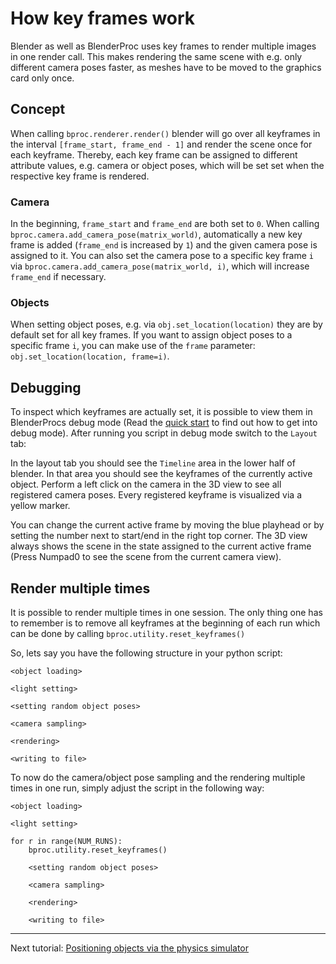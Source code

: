 # How key frames work

Blender as well as BlenderProc uses key frames to render multiple images in one render call.
This makes rendering the same scene with e.g. only different camera poses faster, as meshes have to be moved to the graphics card only once.

## Concept

When calling `bproc.renderer.render()` blender will go over all keyframes in the interval `[frame_start, frame_end - 1]` and render the scene once for each keyframe.
Thereby, each key frame can be assigned to different attribute values, e.g. camera or object poses, which will be set set when the respective key frame is rendered.

### Camera

In the beginning, `frame_start` and `frame_end` are both set to `0`.
When calling `bproc.camera.add_camera_pose(matrix_world)`, automatically a new key frame is added (`frame_end` is increased by `1`) and the given camera pose is assigned to it.
You can also set the camera pose to a specific key frame `i` via `bproc.camera.add_camera_pose(matrix_world, i)`, which will increase `frame_end` if necessary.

### Objects

When setting object poses, e.g. via `obj.set_location(location)` they are by default set for all key frames.
If you want to assign object poses to a specific frame `i`, you can make use of the `frame` parameter: `obj.set_location(location, frame=i)`.


## Debugging

To inspect which keyframes are actually set, it is possible to view them in BlenderProcs debug mode (Read the [quick start](../../README_BlenderProc2.md#quickstart) to find out how to get into debug mode).
After running you script in debug mode switch to the `Layout` tab:

In the layout tab you should see the `Timeline` area in the lower half of blender. 
In that area you should see the keyframes of the currently active object.
Perform a left click on the camera in the 3D view to see all registered camera poses.
Every registered keyframe is visualized via a yellow marker.


You can change the current active frame by moving the blue playhead or by setting the number next to start/end in the right top corner.
The 3D view always shows the scene in the state assigned to the current active frame (Press Numpad0 to see the scene from the current camera view).

## Render multiple times

It is possible to render multiple times in one session.
The only thing one has to remember is to remove all keyframes at the beginning of each run which can be done by calling `bproc.utility.reset_keyframes()`

So, lets say you have the following structure in your python script:

```
<object loading>

<light setting>

<setting random object poses>

<camera sampling>

<rendering>

<writing to file>
```

To now do the camera/object pose sampling and the rendering multiple times in one run, simply adjust the script in the following way:

```
<object loading>

<light setting>

for r in range(NUM_RUNS):
    bproc.utility.reset_keyframes()
    
    <setting random object poses>
    
    <camera sampling>
    
    <rendering>
    
    <writing to file>
```



--- 

Next tutorial: [Positioning objects via the physics simulator](physics.md)